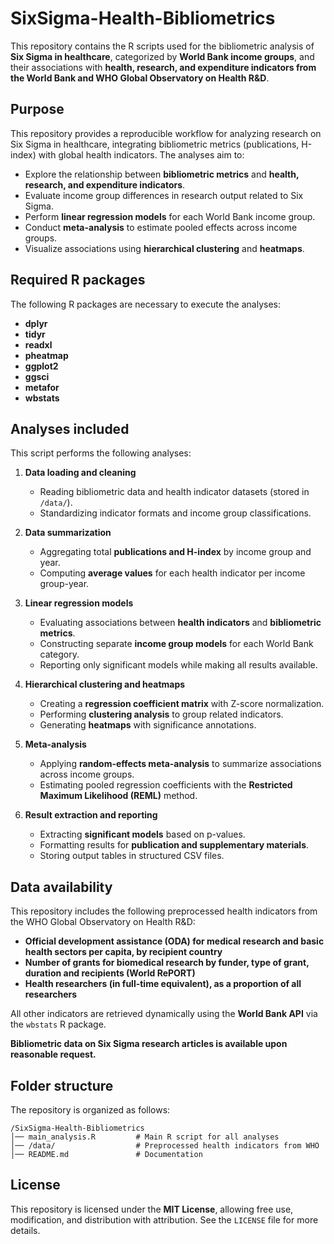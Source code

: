# SixSigma-Health-Bibliometrics

This repository contains the R scripts used for the bibliometric analysis of **Six Sigma in healthcare**, categorized by **World Bank income groups**, and their associations with **health, research, and expenditure indicators from the World Bank and WHO Global Observatory on Health R&D**.

## Purpose
This repository provides a reproducible workflow for analyzing research on Six Sigma in healthcare, integrating bibliometric metrics (publications, H-index) with global health indicators. The analyses aim to:

- Explore the relationship between **bibliometric metrics** and **health, research, and expenditure indicators**.
- Evaluate income group differences in research output related to Six Sigma.
- Perform **linear regression models** for each World Bank income group.
- Conduct **meta-analysis** to estimate pooled effects across income groups.
- Visualize associations using **hierarchical clustering** and **heatmaps**.

## Required R packages
The following R packages are necessary to execute the analyses:
- **dplyr**
- **tidyr**
- **readxl**
- **pheatmap**
- **ggplot2**
- **ggsci**
- **metafor**
- **wbstats**

## Analyses included
This script performs the following analyses:

1. **Data loading and cleaning**  
   - Reading bibliometric data and health indicator datasets (stored in `/data/`).  
   - Standardizing indicator formats and income group classifications.

2. **Data summarization**  
   - Aggregating total **publications and H-index** by income group and year.  
   - Computing **average values** for each health indicator per income group-year.

3. **Linear regression models**  
   - Evaluating associations between **health indicators** and **bibliometric metrics**.
   - Constructing separate **income group models** for each World Bank category.  
   - Reporting only significant models while making all results available.

4. **Hierarchical clustering and heatmaps**  
   - Creating a **regression coefficient matrix** with Z-score normalization.  
   - Performing **clustering analysis** to group related indicators.  
   - Generating **heatmaps** with significance annotations.

5. **Meta-analysis**  
   - Applying **random-effects meta-analysis** to summarize associations across income groups.  
   - Estimating pooled regression coefficients with the **Restricted Maximum Likelihood (REML)** method.  

6. **Result extraction and reporting**  
   - Extracting **significant models** based on p-values.  
   - Formatting results for **publication and supplementary materials**.  
   - Storing output tables in structured CSV files.

## Data availability
This repository includes the following preprocessed health indicators from the WHO Global Observatory on Health R&D:
- **Official development assistance (ODA) for medical research and basic health sectors per capita, by recipient country**
- **Number of grants for biomedical research by funder, type of grant, duration and recipients (World RePORT)**
- **Health researchers (in full-time equivalent), as a proportion of all researchers**

All other indicators are retrieved dynamically using the **World Bank API** via the `wbstats` R package.

**Bibliometric data on Six Sigma research articles is available upon reasonable request.**

## Folder structure
The repository is organized as follows:

```
/SixSigma-Health-Bibliometrics
│── main_analysis.R         # Main R script for all analyses
│── /data/                  # Preprocessed health indicators from WHO
│── README.md               # Documentation
```

## License
This repository is licensed under the **MIT License**, allowing free use, modification, and distribution with attribution. See the `LICENSE` file for more details.
